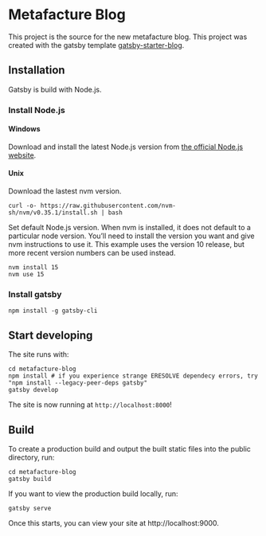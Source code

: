 # Metafacture Blog

This project is the source for the new metafacture blog.
This project was created with the gatsby template [gatsby-starter-blog](https://github.com/gatsbyjs/gatsby-starter-blog).

## Installation

Gatsby is build with Node.js.

### Install Node.js

#### Windows

Download and install the latest Node.js version from [the official Node.js website]( https://nodejs.org/en/).

#### Unix

Download the lastest nvm version.
```
curl -o- https://raw.githubusercontent.com/nvm-sh/nvm/v0.35.1/install.sh | bash
```

Set default Node.js version. When nvm is installed, it does not default to a particular node version. You’ll need to install the version you want and give nvm instructions to use it. This example uses the version 10 release, but more recent version numbers can be used instead.

```
nvm install 15
nvm use 15
```

### Install gatsby

```
npm install -g gatsby-cli
```


## Start developing

The site runs with:

```
cd metafacture-blog
npm install # if you experience strange ERESOLVE dependecy errors, try "npm install --legacy-peer-deps gatsby"
gatsby develop
```

The site is now running at `http://localhost:8000`!

## Build

To create a production build and output the built static files into the public directory, run:

```
cd metafacture-blog
gatsby build
```

If you want to view the production build locally, run:

```
gatsby serve
```

Once this starts, you can view your site at http://localhost:9000.
